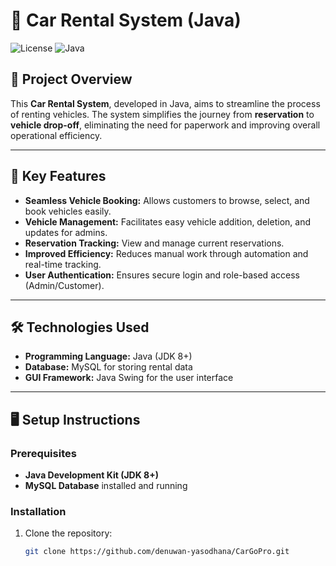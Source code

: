 # 🚗 Car Rental System (Java)

![License](https://img.shields.io/badge/license-MIT-blue.svg)
![Java](https://img.shields.io/badge/Java-8+-orange.svg)

## 📖 Project Overview

This **Car Rental System**, developed in Java, aims to streamline the process of renting vehicles. The system simplifies the journey from **reservation** to **vehicle drop-off**, eliminating the need for paperwork and improving overall operational efficiency.

---

## 🌟 Key Features

- **Seamless Vehicle Booking:** Allows customers to browse, select, and book vehicles easily.
- **Vehicle Management:** Facilitates easy vehicle addition, deletion, and updates for admins.
- **Reservation Tracking:** View and manage current reservations.
- **Improved Efficiency:** Reduces manual work through automation and real-time tracking.
- **User Authentication:** Ensures secure login and role-based access (Admin/Customer).

---

## 🛠️ Technologies Used

- **Programming Language:** Java (JDK 8+)
- **Database:** MySQL for storing rental data
- **GUI Framework:** Java Swing for the user interface

---

## 🖥️ Setup Instructions

### Prerequisites

- **Java Development Kit (JDK 8+)**
- **MySQL Database** installed and running

### Installation

1. Clone the repository:
   ```bash
   git clone https://github.com/denuwan-yasodhana/CarGoPro.git
